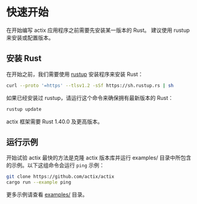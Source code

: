 # 快速开始

在开始编写 actix 应用程序之前需要先安装某一版本的 Rust。
建议使用 rustup 来安装或配置版本。

## 安装 Rust

在开始之前，我们需要使用 [rustup](https://rustup.rs/) 安装程序来安装 Rust：

```bash
curl --proto '=https' --tlsv1.2 -sSf https://sh.rustup.rs | sh
```

如果已经安装过 rustup，请运行这个命令来确保拥有最新版本的 Rust：

```bash
rustup update
```

actix 框架需要 Rust 1.40.0 及更高版本。

## 运行示例

开始试验 actix 最快的方法是克隆 actix 版本库<!--
-->并运行 examples/ 目录中所包含的示例。以下这组<!--
-->命令会运行 `ping` 示例：

```bash
git clone https://github.com/actix/actix
cargo run --example ping
```

更多示例请查看 [examples/](https://github.com/actix/actix/tree/master/examples) 目录。
